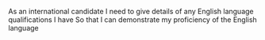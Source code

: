 As an international candidate
I need to give details of any English language qualifications I have
So that I can demonstrate my proficiency of the English language

